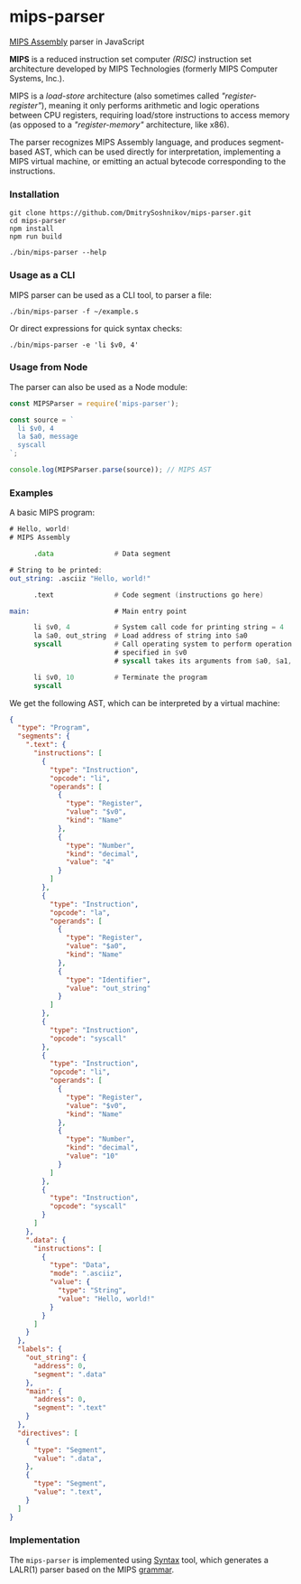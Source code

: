 # mips-parser
[MIPS Assembly](https://en.wikipedia.org/wiki/MIPS_instruction_set) parser in JavaScript

**MIPS** is a reduced instruction set computer _(RISC)_ instruction set architecture developed by MIPS Technologies (formerly MIPS Computer Systems, Inc.).

MIPS is a _load-store_ architecture (also sometimes called _"register-register"_), meaning it only performs arithmetic and logic operations between CPU registers, requiring load/store instructions to access memory (as opposed to a _"register-memory"_ architecture, like x86).

The parser recognizes MIPS Assembly language, and produces segment-based AST, which can be used directly for interpretation, implementing a MIPS virtual machine, or emitting an actual bytecode corresponding to the instructions.

### Installation

```
git clone https://github.com/DmitrySoshnikov/mips-parser.git
cd mips-parser
npm install
npm run build

./bin/mips-parser --help
```

### Usage as a CLI

MIPS parser can be used as a CLI tool, to parser a file:

```
./bin/mips-parser -f ~/example.s
```

Or direct expressions for quick syntax checks:

```
./bin/mips-parser -e 'li $v0, 4'
```

### Usage from Node

The parser can also be used as a Node module:

```js
const MIPSParser = require('mips-parser');

const source = `
  li $v0, 4
  la $a0, message
  syscall
`;

console.log(MIPSParser.parse(source)); // MIPS AST
```

### Examples

A basic MIPS program:

```asm
# Hello, world!
# MIPS Assembly

      .data               # Data segment

# String to be printed:
out_string: .asciiz "Hello, world!"

      .text               # Code segment (instructions go here)

main:                     # Main entry point

      li $v0, 4           # System call code for printing string = 4
      la $a0, out_string  # Load address of string into $a0
      syscall             # Call operating system to perform operation
                          # specified in $v0
                          # syscall takes its arguments from $a0, $a1, etc.

      li $v0, 10          # Terminate the program
      syscall
```

We get the following AST, which can be interpreted by a virtual machine:

```json
{
  "type": "Program",
  "segments": {
    ".text": {
      "instructions": [
        {
          "type": "Instruction",
          "opcode": "li",
          "operands": [
            {
              "type": "Register",
              "value": "$v0",
              "kind": "Name"
            },
            {
              "type": "Number",
              "kind": "decimal",
              "value": "4"
            }
          ]
        },
        {
          "type": "Instruction",
          "opcode": "la",
          "operands": [
            {
              "type": "Register",
              "value": "$a0",
              "kind": "Name"
            },
            {
              "type": "Identifier",
              "value": "out_string"
            }
          ]
        },
        {
          "type": "Instruction",
          "opcode": "syscall"
        },
        {
          "type": "Instruction",
          "opcode": "li",
          "operands": [
            {
              "type": "Register",
              "value": "$v0",
              "kind": "Name"
            },
            {
              "type": "Number",
              "kind": "decimal",
              "value": "10"
            }
          ]
        },
        {
          "type": "Instruction",
          "opcode": "syscall"
        }
      ]
    },
    ".data": {
      "instructions": [
        {
          "type": "Data",
          "mode": ".asciiz",
          "value": {
            "type": "String",
            "value": "Hello, world!"
          }
        }
      ]
    }
  },
  "labels": {
    "out_string": {
      "address": 0,
      "segment": ".data"
    },
    "main": {
      "address": 0,
      "segment": ".text"
    }
  },
  "directives": [
    {
      "type": "Segment",
      "value": ".data",
    },
    {
      "type": "Segment",
      "value": ".text",
    }
  ]
}
```

### Implementation

The `mips-parser` is implemented using [Syntax](https://github.com/DmitrySoshnikov/syntax) tool, which generates a LALR(1) parser based on the MIPS [grammar](https://github.com/DmitrySoshnikov/mips-parser/mips.g).